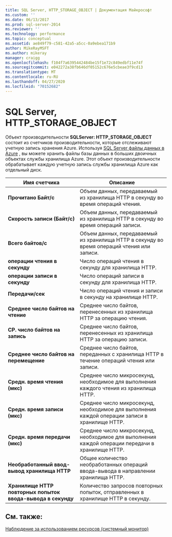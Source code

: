 ```yaml
---
title: SQL Server, HTTP_STORAGE_OBJECT | Документация Майкрософт
ms.custom: ''
ms.date: 06/13/2017
ms.prod: sql-server-2014
ms.reviewer: ''
ms.technology: performance
ms.topic: conceptual
ms.assetid: ae849f79-c581-42a5-a5cc-0a9ebea171b9
author: MikeRayMSFT
ms.author: mikeray
manager: craigg
ms.openlocfilehash: f104f7a6395442484be15f1e72c849edbf11e74f
ms.sourcegitcommit: e042272a38fb646df05152c676e5cbeae3f9cd13
ms.translationtype: MT
ms.contentlocale: ru-RU
ms.lasthandoff: 04/27/2020
ms.locfileid: "70152682"
---
```

# <a name="sql-server-http_storage_object"></a>SQL Server, HTTP_STORAGE_OBJECT
  Объект производительности **SQLServer: HTTP_STORAGE_OBJECT** состоит из счетчиков производительности, которые отслеживают учетную запись хранения Azure. Используя [SQL Server файлы данных в Azure](../databases/sql-server-data-files-in-microsoft-azure.md) , вы можете хранить файлы базы данных в больших двоичных объектах службы хранилища Azure. Этот объект производительности обрабатывает каждую учетную запись службы хранилища Azure как отдельный диск.  
  
|Имя счетчика|Описание|  
|------------------|-----------------|  
|**Прочитано Байт/с**|Объем данных, передаваемый из хранилища HTTP в секунду во время операций чтения.|  
|**Скорость записи (Байт/с)**|Объем данных, передаваемый из хранилища HTTP в секунду во время операций записи.|  
|**Всего байтов/с**|Объем данных, передаваемый из хранилища HTTP в секунду во время операций чтения или записи.|  
|**операции чтения в секунду**|Число операций чтения в секунду для хранилища HTTP.|  
|**операции записи в секунду**|Число операций записи в секунду для хранилища HTTP.|  
|**Передачи/сек**|Число операций чтения и записи в секунду на хранилище HTTP.|  
|**Среднее число байтов на чтение**|Среднее число байтов, перенесенных из хранилища HTTP за операцию чтения.|  
|**СР. число байтов на запись**|Среднее число байтов, перенесенных из хранилища HTTP за операцию записи.|  
|**Среднее число байтов на перемещение**|Среднее число байтов, переданных с хранилища HTTP в течение операций чтения или записи.|  
|**Средн. время чтения (мкс)**|Среднее число микросекунд, необходимое для выполнения каждого чтения из хранилища HTTP.|  
|**Средн. время записи (мкс)**|Среднее число микросекунд, необходимое для выполнения каждой операции записи в хранилище HTTP.|  
|**Средн. время передачи (мкс)**|Среднее число микросекунд, необходимое для выполнения каждой операции передачи в хранилище HTTP.|  
|**Необработанный ввод-вывод хранилища HTTP**|Общее количество необработанных операций ввода-вывода в направлении хранилища HTTP.|  
|**Хранилище HTTP повторных попыток ввода-вывода в секунду**|Количество запросов повторных попыток, отправленных в хранилище HTTP в секунду.|  
  
## <a name="see-also"></a>См. также:  
 [Наблюдение за использованием ресурсов (системный монитор)](monitor-resource-usage-system-monitor.md)  
  
  
